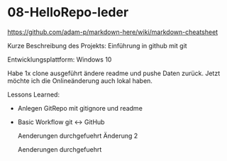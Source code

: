 # 08-HelloRepo-leder

https://github.com/adam-p/markdown-here/wiki/markdown-cheatsheet

Kurze Beschreibung des Projekts: Einführung in github mit git

Entwicklungsplattform: Windows 10

Habe 1x clone ausgeführt ändere readme und pushe Daten zurück. Jetzt möchte ich die Onlineänderung auch lokal haben.

Lessons Learned:

* Anlegen GitRepo mit gitignore und readme
* Basic Workflow git <-> GitHub


     Aenderungen durchgefuehrt     Änderung 2

  


     Aenderungen durchgefuehrt

  
